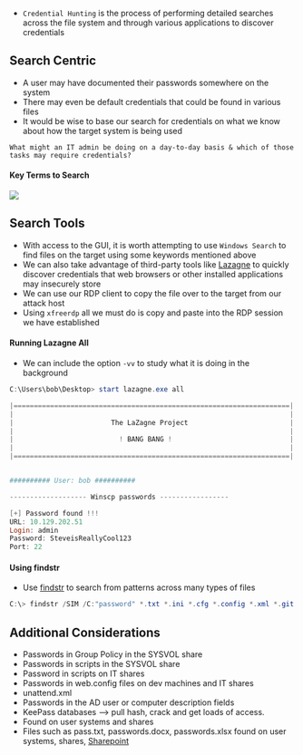 * `Credential Hunting` is the process of performing detailed searches across the file system and through various applications to discover credentials

## Search Centric
* A user may have documented their passwords somewhere on the system
* There may even be default credentials that could be found in various files
* It would be wise to base our search for credentials on what we know about how the target system is being used

```
What might an IT admin be doing on a day-to-day basis & which of those tasks may require credentials?
```

#### Key Terms to Search

![](Screenshot_2022-11-12_164030.png)

## Search Tools
* With access to the GUI, it is worth attempting to use `Windows Search` to find files on the target using some keywords mentioned above
* We can also take advantage of third-party tools like [Lazagne](https://github.com/AlessandroZ/LaZagne) to quickly discover credentials that web browsers or other installed applications may insecurely store
* We can use our RDP client to copy the file over to the target from our attack host
* Using `xfreerdp` all we must do is copy and paste into the RDP session we have established

#### Running Lazagne All
* We can include the option `-vv` to study what it is doing in the background

```powershell
C:\Users\bob\Desktop> start lazagne.exe all
```

```powershell
|====================================================================|
|                                                                    |
|                        The LaZagne Project                         |
|                                                                    |
|                          ! BANG BANG !                             |
|                                                                    |
|====================================================================|


########## User: bob ##########

------------------- Winscp passwords -----------------

[+] Password found !!!
URL: 10.129.202.51
Login: admin
Password: SteveisReallyCool123
Port: 22
```

#### Using findstr
* Use [findstr](https://docs.microsoft.com/en-us/windows-server/administration/windows-commands/findstr) to search from patterns across many types of files

```powershell
C:\> findstr /SIM /C:"password" *.txt *.ini *.cfg *.config *.xml *.git *.ps1 *.yml
```

## Additional Considerations
-   Passwords in Group Policy in the SYSVOL share
-   Passwords in scripts in the SYSVOL share
-   Password in scripts on IT shares
-   Passwords in web.config files on dev machines and IT shares
-   unattend.xml
-   Passwords in the AD user or computer description fields
-   KeePass databases --> pull hash, crack and get loads of access.
-   Found on user systems and shares
-   Files such as pass.txt, passwords.docx, passwords.xlsx found on user systems, shares, [Sharepoint](https://www.microsoft.com/en-us/microsoft-365/sharepoint/collaboration)